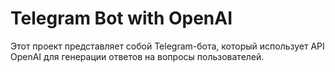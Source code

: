 # Telegram Bot with OpenAI

Этот проект представляет собой Telegram-бота, который использует API OpenAI для генерации ответов на вопросы пользователей.
